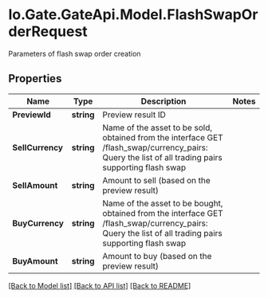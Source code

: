 
# Io.Gate.GateApi.Model.FlashSwapOrderRequest

Parameters of flash swap order creation

## Properties

Name | Type | Description | Notes
------------ | ------------- | ------------- | -------------
**PreviewId** | **string** | Preview result ID | 
**SellCurrency** | **string** | Name of the asset to be sold, obtained from the interface GET /flash_swap/currency_pairs: Query the list of all trading pairs supporting flash swap | 
**SellAmount** | **string** | Amount to sell (based on the preview result) | 
**BuyCurrency** | **string** | Name of the asset to be bought, obtained from the interface GET /flash_swap/currency_pairs: Query the list of all trading pairs supporting flash swap | 
**BuyAmount** | **string** | Amount to buy (based on the preview result) | 

[[Back to Model list]](../README.md#documentation-for-models)
[[Back to API list]](../README.md#documentation-for-api-endpoints)
[[Back to README]](../README.md)
